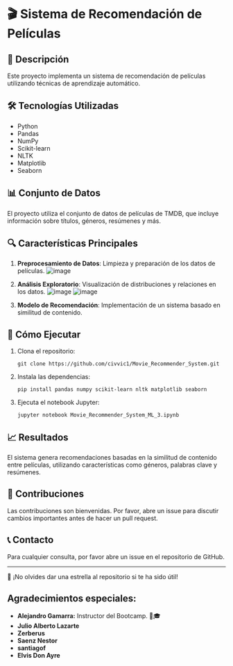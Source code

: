 # 🎬 Sistema de Recomendación de Películas

## 📝 Descripción
Este proyecto implementa un sistema de recomendación de películas utilizando técnicas de aprendizaje automático.

## 🛠 Tecnologías Utilizadas
- Python
- Pandas
- NumPy
- Scikit-learn
- NLTK
- Matplotlib
- Seaborn

## 📊 Conjunto de Datos
El proyecto utiliza el conjunto de datos de películas de TMDB, que incluye información sobre títulos, géneros, resúmenes y más.

## 🔍 Características Principales
1. **Preprocesamiento de Datos**: Limpieza y preparación de los datos de películas.
![image](https://github.com/user-attachments/assets/c039bc54-b98f-4de8-bd6c-24b955aa47b0)
3. **Análisis Exploratorio**: Visualización de distribuciones y relaciones en los datos.
   ![image](https://github.com/user-attachments/assets/b3b9fc16-1218-4b27-88a9-d90c8dcb2900)
   ![image](https://github.com/user-attachments/assets/dc950e3b-eeb9-460a-a45e-c71bbc9ec898)

6. **Modelo de Recomendación**: Implementación de un sistema basado en similitud de contenido.

## 🚀 Cómo Ejecutar
1. Clona el repositorio:
   ```
   git clone https://github.com/civvic1/Movie_Recommender_System.git
   ```
2. Instala las dependencias:
   ```
   pip install pandas numpy scikit-learn nltk matplotlib seaborn
   ```
3. Ejecuta el notebook Jupyter:
   ```
   jupyter notebook Movie_Recommender_System_ML_3.ipynb
   ```

## 📈 Resultados
El sistema genera recomendaciones basadas en la similitud de contenido entre películas, utilizando características como géneros, palabras clave y resúmenes.

## 🤝 Contribuciones
Las contribuciones son bienvenidas. Por favor, abre un issue para discutir cambios importantes antes de hacer un pull request.

## 📞 Contacto
Para cualquier consulta, por favor abre un issue en el repositorio de GitHub.

---

🌟 ¡No olvides dar una estrella al repositorio si te ha sido útil!

## Agradecimientos especiales:

- **Alejandro Gamarra:** Instructor del Bootcamp. 📝🎓
- **Julio Alberto Lazarte**
- **Zerberus**
- **Saenz Nestor**
- **santiagof**
- **Elvis Don Ayre**
